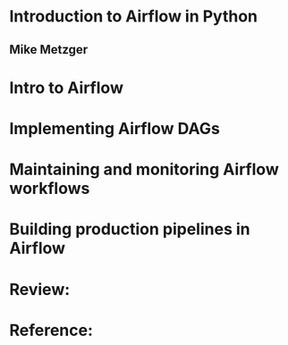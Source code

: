 # Introduction to Airflow in Python
## Mike Metzger

# Intro to Airflow

# Implementing Airflow DAGs

# Maintaining and monitoring Airflow workflows

# Building production pipelines in Airflow

# Review:

# Reference:
